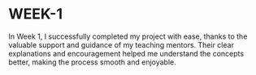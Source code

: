 # WEEK-1
In Week 1, I successfully completed my project with ease, thanks to the valuable support and guidance of my teaching mentors. Their clear explanations and encouragement helped me understand the concepts better, making the process smooth and enjoyable.
